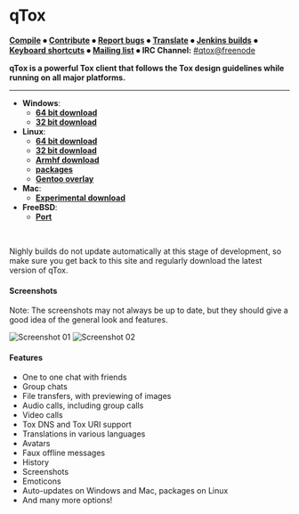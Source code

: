 qTox
======

 [**Compile**](/INSTALL.md) **⦁** [**Contribute**](https://github.com/tux3/qTox/wiki#contributing) **⦁** [**Report bugs**](https://github.com/tux3/qTox/wiki/Writing-Useful-Bug-Reports) **⦁** [**Translate**](https://github.com/tux3/qTox/wiki/Translating) **⦁** [**Jenkins builds**](https://build.tox.chat/) **⦁** [**Keyboard shortcuts**](https://github.com/tux3/qTox/wiki/Keyboard-shortcuts) **⦁** [**Mailing list**](https://lists.tox.chat) **⦁** **IRC Channel:** [#qtox@freenode](https://webchat.freenode.net/?channels=qtox)

**qTox is a powerful Tox client that follows the Tox design guidelines while running on all major platforms.**

----

* **Windows**:
  - [**64 bit download**](https://build.tox.chat/view/qtox/job/qTox_pkg_windows_x86-64_stable_release/lastSuccessfulBuild/artifact/setup-qtox.exe)
  - [**32 bit download**](https://build.tox.chat/view/qtox/job/qTox_pkg_windows_x86_stable_release/lastSuccessfulBuild/artifact/setup-qtox.exe)
* **Linux**:
  - [**64 bit download**](https://build.tox.chat/view/Clients/job/qTox_build_linux_x86-64_release/lastSuccessfulBuild/artifact/qTox_build_linux_x86-64_release.tar.xz)
  - [**32 bit download**](https://build.tox.chat/view/Clients/job/qTox_build_linux_x86_release/lastSuccessfulBuild/artifact/qTox_build_linux_x86_release.tar.xz)
  - [**Armhf download**](https://build.tox.chat/job/qTox-qt5.4.2_build_linux_armhf_release/lastSuccessfulBuild/artifact/qTox-qt5.4.2_build_linux_armhf_release.tar.xz)
  - [**packages**](/INSTALL.md#simple-install)
  - [**Gentoo overlay**](https://github.com/zetok/gentoo-overlay-tox)
* **Mac**:
  - [**Experimental download**](https://github.com/RowenStipe/qTox-OSX/releases)
* **FreeBSD**:
  - [**Port**](/INSTALL.md#freebsd-easy)
<br/>

Nighly builds do not update automatically at this stage of development, so make sure you get back to this site and regularly download the latest version of qTox.


#### Screenshots
Note: The screenshots may not always be up to date, but they should give a good idea of the general look and features.


![Screenshot 01](https://i.imgur.com/hwGmDeK.png)
![Screenshot 02](https://i.imgur.com/tmX8z9s.png)


#### Features

- One to one chat with friends
- Group chats
- File transfers, with previewing of images
- Audio calls, including group calls
- Video calls
- Tox DNS and Tox URI support
- Translations in various languages
- Avatars
- Faux offline messages
- History
- Screenshots
- Emoticons
- Auto-updates on Windows and Mac, packages on Linux
- And many more options!
